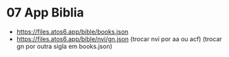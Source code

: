 # 07 App Biblia

- https://files.atos6.app/bible/books.json
- https://files.atos6.app/bible/nvi/gn.json (trocar nvi por aa ou acf) (trocar gn por outra sigla em books.json)

